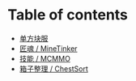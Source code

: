 # Table of contents

* [单方块服](README.md)
* [匠魂 / MineTinker](https://doc.skycraft.cn/v/plugins/minetinker)
* [技能 / MCMMO](https://doc.skycraft.cn/v/plugins/mcmmo)
* [箱子整理 / ChestSort](https://doc.skycraft.cn/v/plugins/chestsort)

